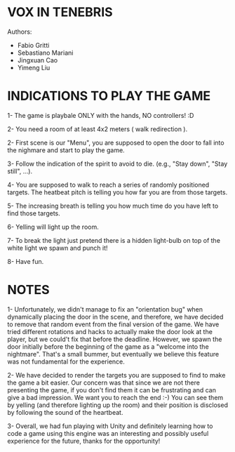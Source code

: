 

VOX IN TENEBRIS
===============

Authors: 

- Fabio Gritti
- Sebastiano Mariani 
- Jingxuan Cao
- Yimeng Liu


INDICATIONS TO PLAY THE GAME 
===========================

1- The game is playbale ONLY with the hands, NO controllers! :D 

2- You need a room of at least 4x2 meters ( walk redirection ).

2- First scene is our "Menu", you are supposed to open the door to 
   fall into the nighmare and start to play the game.
   
3- Follow the indication of the spirit to avoid to die. (e.g., "Stay down", "Stay still", ...).

4- You are supposed to walk to reach a series of randomly positioned targets.
   The heatbeat pitch is telling you how far you are from those targets.

5- The increasing breath is telling you how much time do you have left 
   to find those targets.   
   
6- Yelling will light up the room.

7- To break the light just pretend there is a hidden light-bulb on top 
   of the white light we spawn and punch it! 
   
8- Have fun. 


NOTES
=====

1- Unfortunately, we didn't manage to fix an "orientation bug" when dynamically placing the door in the scene, and therefore, we have decided to remove that random event from the final version of the game.
We have tried different rotations and hacks to actually make the door look at the player, but we could't fix that
before the deadline. However, we spawn the door initially before the beginning of the game as a "welcome into the  
nightmare". That's a small bummer, but eventually we believe this feature was not fundamental for the experience.

2- We have decided to render the targets you are supposed to find to make the game a bit easier. 
Our concern was that since we are not there presenting the game, if you don't find them it can be frustrating and can give a bad impression. We want you to reach the end :-)
You can see them by yelling (and therefore lighting up the room) and their position is disclosed by following the sound      of the heartbeat.

3- Overall, we had fun playing with Unity and definitely learning how to code a game using this engine was an interesting and possibly useful experience for the future, thanks for the opportunity!

